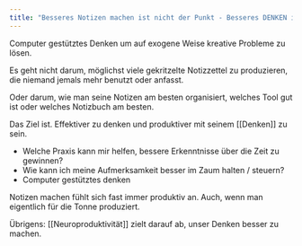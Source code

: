 ```yaml
---
title: "Besseres Notizen machen ist nicht der Punkt - Besseres DENKEN ist es"
---
```

Computer gestütztes Denken um auf exogene Weise kreative Probleme zu lösen. 

Es geht nicht darum, möglichst viele gekritzelte Notizzettel zu produzieren, die niemand jemals mehr benutzt oder anfasst.

Oder darum, wie man seine Notizen am besten organisiert, welches Tool gut ist oder welches Notizbuch am besten. 

Das Ziel ist.
Effektiver zu denken und produktiver mit seinem [[Denken]] zu sein.

- Welche Praxis kann mir helfen, bessere Erkenntnisse über die Zeit zu gewinnen?
- Wie kann ich meine Aufmerksamkeit besser im Zaum halten / steuern?
- Computer gestütztes denken

Notizen machen fühlt sich fast immer produktiv an. Auch, wenn man eigentlich für die Tonne produziert.

Übrigens: [[Neuroproduktivität]] zielt darauf ab, unser Denken besser zu machen. 
